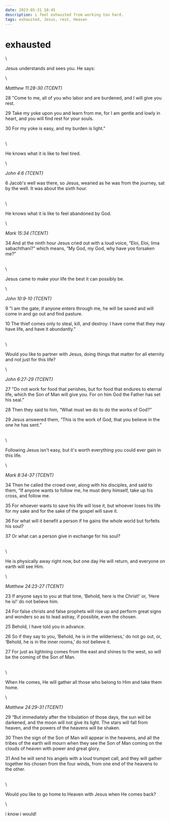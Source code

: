 ```yaml
---
date: 2023-05-31 10:45
description: i feel exhausted from working too hard.
tags: exhausted, Jesus, rest, Heaven
---
```

# exhausted

\

Jesus understands and sees you. He says:

\

_Matthew 11:28-30 (TCENT)_

28 "Come to me, all of you who labor and are burdened, and I will give you rest.

29 Take my yoke upon you and learn from me, for I am gentle and lowly in heart, and you will find rest for your souls.

30 For my yoke is easy, and my burden is light.”

\
\

He knows what it is like to feel tired.

\

_John 4:6 (TCENT)_

6 Jacob's well was there, so Jesus, wearied as he was from the journey, sat by the well. It was about the sixth hour.

\
\

He knows what it is like to feel abandoned by God.

\

_Mark 15:34 (TCENT)_

34 And at the ninth hour Jesus cried out with a loud voice, “Eloi, Eloi, lima sabachthani?” which means, “My God, my God, why have yoʋ forsaken me?”

\
\

Jesus came to make your life the best it can possibly be.

\

_John 10:9-10 (TCENT)_

9 "I am the gate; if anyone enters through me, he will be saved and will come in and go out and find pasture.

10 The thief comes only to steal, kill, and destroy. I have come that they may have life, and have it abundantly."

\
\

Would you like to partner with Jesus, doing things that matter for all eternity and not just for this life?

\

_John 6:27-29 (TCENT)_

27 "Do not work for food that perishes, but for food that endures to eternal life, which the Son of Man will give you. For on him God the Father has set his seal.”

28 Then they said to him, “What must we do to do the works of God?”

29 Jesus answered them, “This is the work of God, that you believe in the one he has sent.”

\
\

Following Jesus isn't easy, but it's worth everything you could ever gain in this life.

\

_Mark 8:34-37 (TCENT)_

34 Then he called the crowd over, along with his disciples, and said to them, “If anyone wants to follow me, he must deny himself, take up his cross, and follow me.

35 For whoever wants to save his life will lose it, but whoever loses his life for my sake and for the sake of the gospel will save it.

36 For what will it benefit a person if he gains the whole world but forfeits his soul?

37 Or what can a person give in exchange for his soul?

\
\

He is physically away right now, but one day He will return, and everyone on earth will see Him.

\

_Matthew 24:23-27 (TCENT)_

23 If anyone says to you at that time, ‘Behold, here is the Christ!’ or, ‘Here he is!’ do not believe him.

24 For false christs and false prophets will rise up and perform great signs and wonders so as to lead astray, if possible, even the chosen.

25 Behold, I have told you in advance.

26 So if they say to you, ‘Behold, he is in the wilderness,’ do not go out, or, ‘Behold, he is in the inner rooms,’ do not believe it.

27 For just as lightning comes from the east and shines to the west, so will be the coming of the Son of Man.

\
\

When He comes, He will gather all those who belong to Him and take them home.

\

_Matthew 24:29-31 (TCENT)_

29 “But immediately after the tribulation of those days, the sun will be darkened, and the moon will not give its light. The stars will fall from heaven, and the powers of the heavens will be shaken.

30 Then the sign of the Son of Man will appear in the heavens, and all the tribes of the earth will mourn when they see the Son of Man coming on the clouds of heaven with power and great glory.

31 And he will send his angels with a loud trumpet call, and they will gather together his chosen from the four winds, from one end of the heavens to the other.

\
\

Would you like to go home to Heaven with Jesus when He comes back?

\

i know i would!

